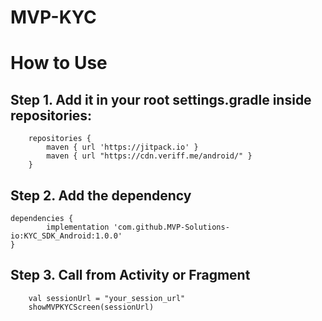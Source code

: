 # MVP-KYC

# How to Use


## Step 1. Add it in your root settings.gradle inside repositories:
		repositories {
			maven { url 'https://jitpack.io' }
			maven { url "https://cdn.veriff.me/android/" } 
		}
	
  
## Step 2. Add the dependency

	dependencies {
	        implementation 'com.github.MVP-Solutions-io:KYC_SDK_Android:1.0.0'
	}
  
## Step 3. Call from Activity or Fragment

        val sessionUrl = "your_session_url"
        showMVPKYCScreen(sessionUrl)
  
